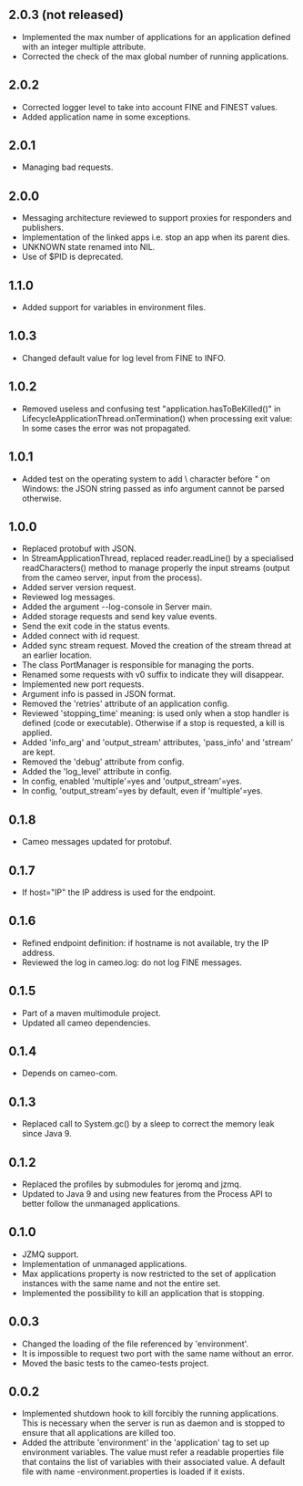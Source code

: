2.0.3 (not released)
-----

* Implemented the max number of applications for an application defined with an integer multiple attribute.
* Corrected the check of the max global number of running applications.


2.0.2
-----

* Corrected logger level to take into account FINE and FINEST values.
* Added application name in some exceptions.

2.0.1
-----

* Managing bad requests.

2.0.0
-----

* Messaging architecture reviewed to support proxies for responders and publishers.
* Implementation of the linked apps i.e. stop an app when its parent dies.
* UNKNOWN state renamed into NIL.
* Use of $PID is deprecated.

1.1.0
-----

* Added support for variables in environment files.

1.0.3
-----

* Changed default value for log level from FINE to INFO.

1.0.2
-----

* Removed useless and confusing test "application.hasToBeKilled()" in LifecycleApplicationThread.onTermination() when processing exit value: In some cases the error was not propagated.

1.0.1
-----

* Added test on the operating system to add \ character before " on Windows: the JSON string passed as info argument cannot be parsed otherwise.

1.0.0
-----

* Replaced protobuf with JSON.
* In StreamApplicationThread, replaced reader.readLine() by a specialised readCharacters() method to manage properly the input streams (output from the cameo server, input from the process).
* Added server version request.
* Reviewed log messages.
* Added the argument --log-console in Server main.
* Added storage requests and send key value events.
* Send the exit code in the status events.
* Added connect with id request.
* Added sync stream request. Moved the creation of the stream thread at an earlier location.
* The class PortManager is responsible for managing the ports.
* Renamed some requests with v0 suffix to indicate they will disappear.
* Implemented new port requests.
* Argument info is passed in JSON format.
* Removed the 'retries' attribute of an application config.
* Reviewed 'stopping\_time' meaning: is used only when a stop handler is defined (code or executable). Otherwise if a stop is requested, a kill is applied.
* Added 'info\_arg' and 'output\_stream' attributes, 'pass_info' and 'stream' are kept. 
* Removed the 'debug' attribute from config.
* Added the 'log\_level' attribute in config.
* In config, enabled 'multiple'=yes and 'output\_stream'=yes.
* In config, 'output\_stream'=yes by default, even if 'multiple'=yes.

0.1.8
-----

* Cameo messages updated for protobuf.

0.1.7
-----

* If host="IP" the IP address is used for the endpoint.

0.1.6
-----

* Refined endpoint definition: if hostname is not available, try the IP address.
* Reviewed the log in cameo.log: do not log FINE messages.

0.1.5
-----

* Part of a maven multimodule project.
* Updated all cameo dependencies.

0.1.4
-----

* Depends on cameo-com.

0.1.3
-----

* Replaced call to System.gc() by a sleep to correct the memory leak since Java 9.

0.1.2
-----

* Replaced the profiles by submodules for jeromq and jzmq.
* Updated to Java 9 and using new features from the Process API to better follow the unmanaged applications.

0.1.0
-----

* JZMQ support.
* Implementation of unmanaged applications.
* Max applications property is now restricted to the set of application instances with the same name and not the entire set.
* Implemented the possibility to kill an application that is stopping.

0.0.3
-----

* Changed the loading of the file referenced by 'environment'.
* It is impossible to request two port with the same name without an error.
* Moved the basic tests to the cameo-tests project.

0.0.2
-----

* Implemented shutdown hook to kill forcibly the running applications. This is necessary when the server is run as daemon and is stopped to ensure that all applications are killed too.
* Added the attribute 'environment' in the 'application' tag to set up environment variables. The value must refer a readable properties file that contains the list of variables with their associated value. A default file with name <application name>-environment.properties is loaded if it exists. 